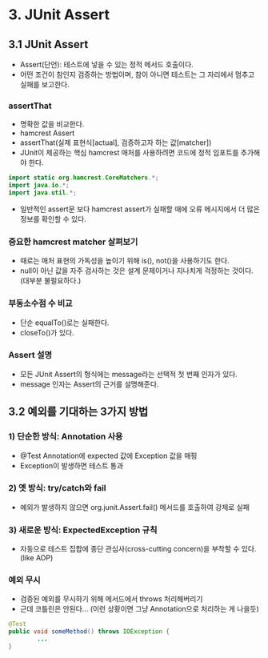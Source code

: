 # 3. JUnit Assert

## 3.1 JUnit Assert
- Assert(단언): 테스트에 넣을 수 있는 정적 메서드 호출이다.
- 어떤 조건이 참인지 검증하는 방법이며, 참이 아니면 테스트는 그 자리에서 멈추고 실패를 보고한다.

### assertThat
- 명확한 값을 비교한다.
- hamcrest Assert
- assertThat(실제 표현식[actual], 검증하고자 하는 값[matcher])
- JUnit이 제공하는 핵심 hamcrest 매처를 사용하려면 코드에 정적 임포트를 추가해야 한다.

```java
import static org.hamcrest.CoreMatchers.*;
import java.io.*;
import java.util.*;
```

- 일반적인 assert문 보다 hamcrest assert가 실패할 때에 오류 메시지에서 더 많은 정보를 확인할 수 있다.

### 중요한 hamcrest matcher 살펴보기
- 때로는 매처 표현의 가독성을 높이기 위해 is(), not()을 사용하기도 한다.
- null이 아닌 값을 자주 검사하는 것은 설계 문제이거나 지나치게 걱정하는 것이다. (대부분 불필요하다.)

### 부동소수점 수 비교
- 단순 equalTo()로는 실패한다.
- closeTo()가 있다.

### Assert 설명
- 모든 JUnit Assert의 형식에는 message라는 선택적 첫 번째 인자가 있다.
- message 인자는 Assert의 근거를 설명해준다.

## 3.2 예외를 기대하는 3가지 방법

### 1) 단순한 방식: Annotation 사용
- @Test Annotation에 expected 값에 Exception 값을 매핑
- Exception이 발생하면 테스트 통과

### 2) 옛 방식: try/catch와 fail
- 예외가 발생하지 않으면 org.junit.Assert.fail() 메서드를 호출하여 강제로 실패

### 3) 새로운 방식: ExpectedException 규칙
- 자동으로 테스트 집합에 종단 관심사(cross-cutting concern)을 부착할 수 있다. (like AOP)

### 예외 무시
- 검증된 예외를 무시하기 위해 메서드에서 throws 처리해버리기
- 근데 코틀린은 안된다... (이런 상황이면 그냥 Annotation으로 처리하는 게 나을듯)

```java
@Test
public void someMethod() throws IOException {
        ...
}
```
